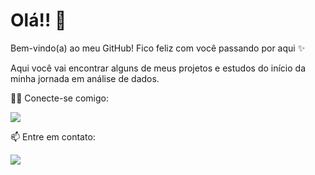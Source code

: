 # Olá!! 👋

Bem-vindo(a) ao meu GitHub!
Fico feliz com você passando por aqui ✨

Aqui você vai encontrar alguns de meus projetos e estudos do início da minha jornada em análise de dados. 


👩‍💻 Conecte-se comigo: 

<a href="https://www.linkedin.com/in/andressa-a-fagundes" target="_blank">
  <img src="https://img.shields.io/badge/-LinkedIn-%230077B5?style=for-the-badge&logo=linkedin&logoColor=white">
</a>

📫 Entre em contato:


<a href = "mailto: afagundesandressa@gmail.com"><img src="https://img.shields.io/badge/-Gmail-%23333?style=for-the-badge&logo=gmail&logoColor=white" target="_blank"></a>    
 


</div>

